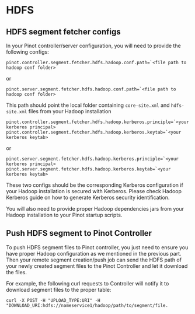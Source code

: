 # HDFS

## HDFS segment fetcher configs

In your Pinot controller/server configuration, you will need to provide the following configs:

```text
pinot.controller.segment.fetcher.hdfs.hadoop.conf.path=`<file path to hadoop conf folder>
```

or

```text
pinot.server.segment.fetcher.hdfs.hadoop.conf.path=`<file path to hadoop conf folder>
```

This path should point the local folder containing `core-site.xml` and `hdfs-site.xml` files from your Hadoop installation

```text
pinot.controller.segment.fetcher.hdfs.hadoop.kerberos.principle=`<your kerberos principal>
pinot.controller.segment.fetcher.hdfs.hadoop.kerberos.keytab=`<your kerberos keytab>
```

or

```text
pinot.server.segment.fetcher.hdfs.hadoop.kerberos.principle=`<your kerberos principal>
pinot.server.segment.fetcher.hdfs.hadoop.kerberos.keytab=`<your kerberos keytab>
```

These two configs should be the corresponding Kerberos configuration if your Hadoop installation is secured with Kerberos. Please check Hadoop Kerberos guide on how to generate Kerberos security identification.

You will also need to provide proper Hadoop dependencies jars from your Hadoop installation to your Pinot startup scripts.

## Push HDFS segment to Pinot Controller

To push HDFS segment files to Pinot controller, you just need to ensure you have proper Hadoop configuration as we mentioned in the previous part. Then your remote segment creation/push job can send the HDFS path of your newly created segment files to the Pinot Controller and let it download the files.

For example, the following curl requests to Controller will notify it to download segment files to the proper table:

```text
curl -X POST -H "UPLOAD_TYPE:URI" -H "DOWNLOAD_URI:hdfs://nameservice1/hadoop/path/to/segment/file.
```

